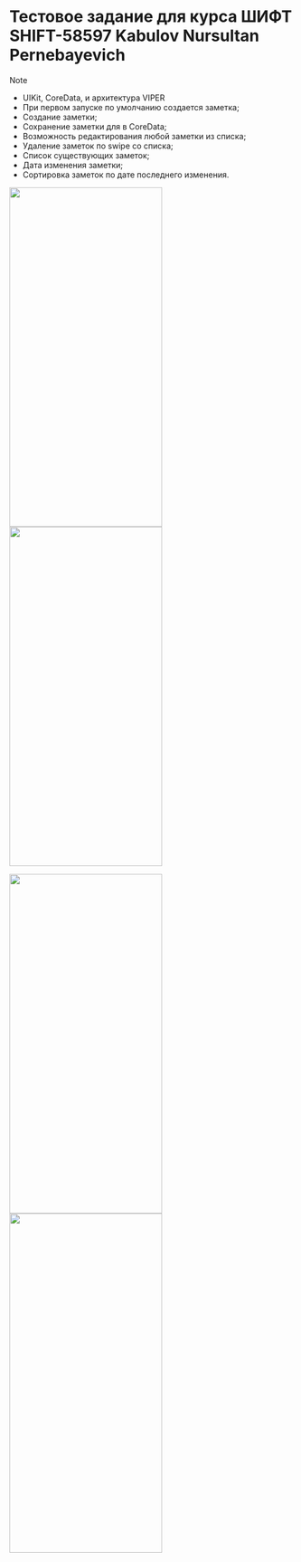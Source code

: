 # Тестовое задание для курса ШИФТ SHIFT-58597 Kabulov Nursultan Pernebayevich

> [!NOTE]
> - UIKit, CoreData, и архитектура VIPER
> - При первом запуске по умолчанию создается заметка;
> - Создание заметки;
> - Сохранение заметки для в CoreData;
> - Возможность редактирования любой заметки из списка;
> - Удаление заметок по swipe со списка;
> - Cписок существующих заметок;
> - Дата изменения заметки;
> - Сортировка заметок по дате последнего изменения.

<img src="https://github.com/iamkabulov/NotesAppTestTask/assets/72809300/e23cd1b4-b2b7-4854-a5c8-ebc11fec8525" width="270" height="600"> <img src="https://github.com/iamkabulov/NotesAppTestTask/assets/72809300/4e612b42-79a8-43d3-a136-e4c5f626228d" width="270" height="600"> 


<img src="https://github.com/iamkabulov/NotesAppTestTask/assets/72809300/3eec78c3-8c0d-47aa-a58e-578fd34394b2" width="270" height="600"> <img src="https://github.com/iamkabulov/NotesAppTestTask/assets/72809300/264171bd-15e0-4aeb-8227-cf2ed8f5a434" width="270" height="600">

